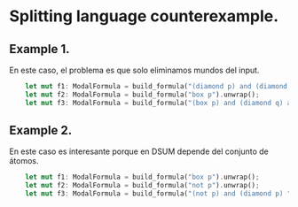 # Splitting language counterexample.
## Example 1.
En este caso, el problema es que solo eliminamos mundos del input.

```rust
    let mut f1: ModalFormula = build_formula("(diamond p) and (diamond (not p)) and (diamond q) and (diamond (not q))").unwrap();
    let mut f2: ModalFormula = build_formula("box p").unwrap();
    let mut f3: ModalFormula = build_formula("(box p) and (diamond q) and (diamond (not q))").unwrap();
```

## Example 2.
En este caso es interesante porque en DSUM depende del conjunto de átomos.
```rust
    let mut f1: ModalFormula = build_formula("box p").unwrap();
    let mut f2: ModalFormula = build_formula("not p").unwrap();
    let mut f3: ModalFormula = build_formula("(not p) and (diamond p) ").unwrap();
```
